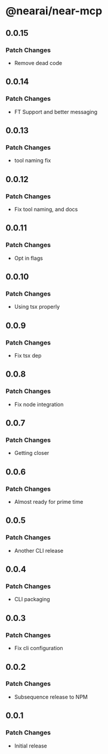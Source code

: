 # @nearai/near-mcp

## 0.0.15

### Patch Changes

- Remove dead code

## 0.0.14

### Patch Changes

- FT Support and better messaging

## 0.0.13

### Patch Changes

- tool naming fix

## 0.0.12

### Patch Changes

- Fix tool naming, and docs

## 0.0.11

### Patch Changes

- Opt in flags

## 0.0.10

### Patch Changes

- Using tsx properly

## 0.0.9

### Patch Changes

- Fix tsx dep

## 0.0.8

### Patch Changes

- Fix node integration

## 0.0.7

### Patch Changes

- Getting closer

## 0.0.6

### Patch Changes

- Almost ready for prime time

## 0.0.5

### Patch Changes

- Another CLI release

## 0.0.4

### Patch Changes

- CLI packaging

## 0.0.3

### Patch Changes

- Fix cli configuration

## 0.0.2

### Patch Changes

- Subsequence release to NPM

## 0.0.1

### Patch Changes

- Initial release
